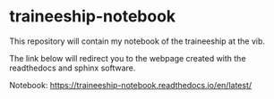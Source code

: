 # traineeship-notebook

This repository will contain my notebook of the traineeship at the vib. 

The link below will redirect you to the webpage created with the readthedocs and sphinx software.

Notebook: https://traineeship-notebook.readthedocs.io/en/latest/
